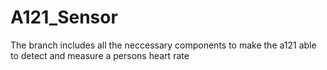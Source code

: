 # A121_Sensor

The branch includes all the neccessary components to make the a121 able to detect and measure a persons heart rate
